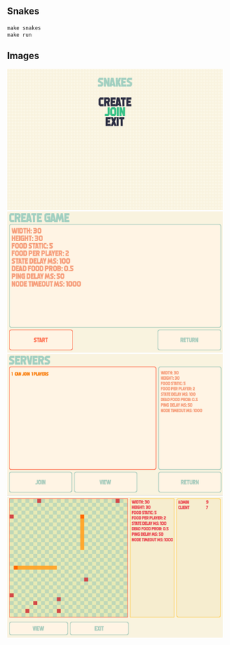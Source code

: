 ## Snakes 
```shell
make snakes
make run
```

## Images
![Menu](images/menu.png) \
![Create](images/create.png) \
![Join](images/join.png) \
![Gameplay](images/gameplay.png)
